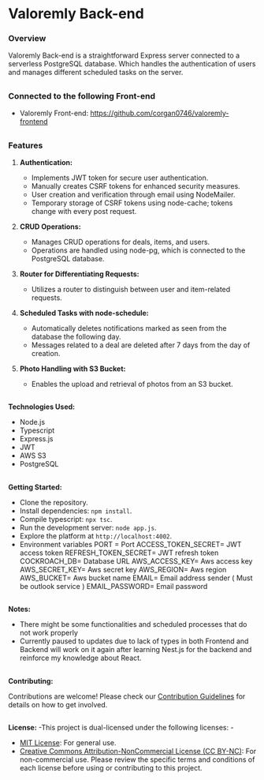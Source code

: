 # Valoremly Back-end

### Overview

Valoremly Back-end is a straightforward Express server connected to a serverless PostgreSQL database. Which handles the authentication of users and manages different scheduled tasks on the server.
##
### Connected to the following Front-end
- Valoremly Front-end: https://github.com/corgan0746/valoremly-frontend
##

### Features

1.  **Authentication:**
    
    -   Implements JWT token for secure user authentication.
    -   Manually creates CSRF tokens for enhanced security measures.
    -   User creation and verification through email using NodeMailer.
    -   Temporary storage of CSRF tokens using node-cache; tokens change with every post request.
2.  **CRUD Operations:**
    
    -   Manages CRUD operations for deals, items, and users.
    -   Operations are handled using node-pg, which is connected to the PostgreSQL database.
3.  **Router for Differentiating Requests:**
    
    -   Utilizes a router to distinguish between user and item-related requests.
4.  **Scheduled Tasks with node-schedule:**
    
    -   Automatically deletes notifications marked as seen from the database the following day.
    -   Messages related to a deal are deleted after 7 days from the day of creation.
5.  **Photo Handling with S3 Bucket:**
    
    -   Enables the upload and retrieval of photos from an S3 bucket.

##

**Technologies Used:**

-   Node.js
-   Typescript
-   Express.js
-   JWT
-   AWS S3
-   PostgreSQL
##
**Getting Started:**

-   Clone the repository.
-   Install dependencies: `npm install`.
-   Compile typescript: `npx tsc`.
-   Run the development server: `node app.js`.
-   Explore the platform at `http://localhost:4002`.
-   Environment variables
PORT = Port
ACCESS_TOKEN_SECRET= JWT access token
REFRESH_TOKEN_SECRET= JWT refresh token
COCKROACH_DB= Database URL
AWS_ACCESS_KEY= Aws access key
AWS_SECRET_KEY= Aws secret key
AWS_REGION= Aws region
AWS_BUCKET= Aws bucket name
EMAIL= Email address sender ( Must be outlook service )
EMAIL_PASSWORD= Email password

##
**Notes:**
- There might be some functionalities and scheduled processes that do not work properly
- Currently paused to updates due to lack of types in both Frontend and Backend will work on it again after learning Nest.js for the backend and reinforce my knowledge about React.
##
**Contributing:**

Contributions are welcome! Please check our [Contribution Guidelines](https://chat.openai.com/c/CONTRIBUTING.md) for details on how to get involved.
##
**License:**
-This project is dual-licensed under the following licenses: -

 - [MIT License](https://opensource.org/licenses/MIT): For general use.
 - [Creative Commons Attribution-NonCommercial License (CC BY-NC)](https://creativecommons.org/licenses/by-nc/4.0/): For non-commercial use. Please review the specific terms and conditions of each license before using or contributing to this project.